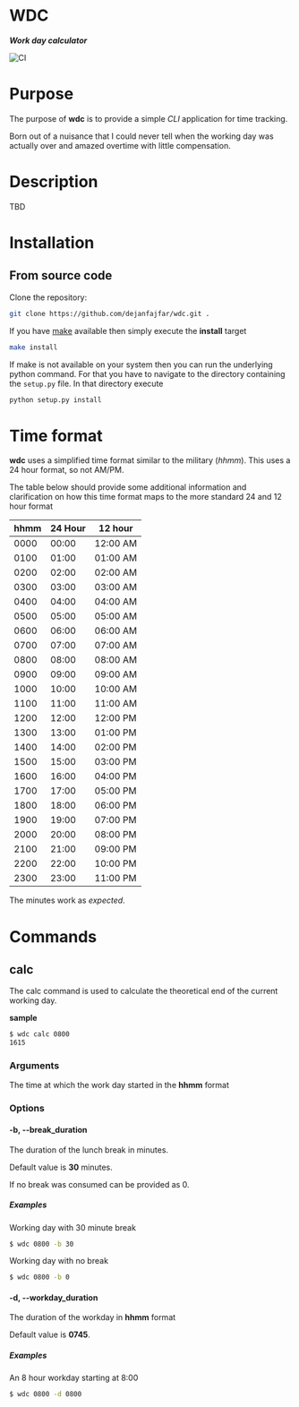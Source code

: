 # WDC

***Work day calculator***

![CI](https://github.com/dejanfajfar/wdc/workflows/CI/badge.svg)

# Purpose

The purpose of **wdc** is to provide a simple _CLI_ application for time tracking.

Born out of a nuisance that I could never tell when the working day was actually over and amazed overtime with little compensation.

# Description

TBD

# Installation

## From source code

Clone the repository:

```bash
git clone https://github.com/dejanfajfar/wdc.git .
```

If you have [make](https://www.gnu.org/software/make/) available then simply execute the **install** target

```bash
make install
```

If make is not available on your system then you can run the underlying python command. For that you have to navigate to the directory containing the ```setup.py``` file. In that directory execute

```bash
python setup.py install
```

# Time format

**wdc** uses a simplified time format similar to the military (_hhmm_). This uses a 24 hour format, so not AM/PM.

The table below should provide some additional information and clarification on how this time format maps to the more standard 24 and 12 hour format

| hhmm | 24 Hour | 12 hour |
|---|---|---|
|0000|00:00|12:00 AM
|0100|01:00|01:00 AM
|0200|02:00|02:00 AM
|0300|03:00|03:00 AM
|0400|04:00|04:00 AM
|0500|05:00|05:00 AM
|0600|06:00|06:00 AM
|0700|07:00|07:00 AM
|0800|08:00|08:00 AM
|0900|09:00|09:00 AM
|1000|10:00|10:00 AM
|1100|11:00|11:00 AM
|1200|12:00|12:00 PM
|1300|13:00|01:00 PM
|1400|14:00|02:00 PM
|1500|15:00|03:00 PM
|1600|16:00|04:00 PM
|1700|17:00|05:00 PM
|1800|18:00|06:00 PM
|1900|19:00|07:00 PM
|2000|20:00|08:00 PM
|2100|21:00|09:00 PM
|2200|22:00|10:00 PM
|2300|23:00|11:00 PM

The minutes work as _expected_.

# Commands

## calc

The calc command is used to calculate the theoretical end of the current working day.

**sample**

```bash
$ wdc calc 0800
1615
```

### Arguments

The time at which the work day started in the **hhmm** format

### Options

#### -b, --break_duration

The duration of the lunch break in minutes. 

Default value is **30** minutes.

If no break was consumed can be provided as 0.

##### Examples

Working day with 30 minute break

```bash
$ wdc 0800 -b 30
```

Working day with no break

```bash
$ wdc 0800 -b 0
```

#### -d, --workday_duration

The duration of the workday in **hhmm** format

Default value is **0745**.

##### Examples

An 8 hour workday starting at 8:00

```bash
$ wdc 0800 -d 0800
```